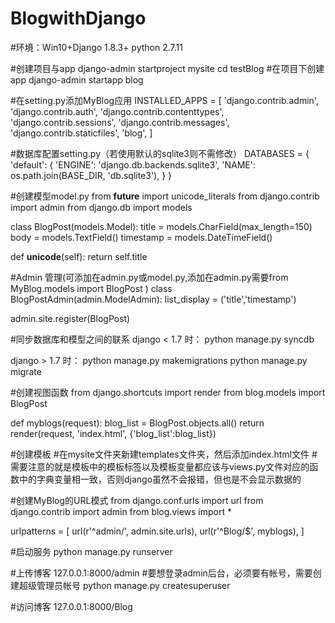 # BlogwithDjango

#环境：Win10+Django 1.8.3+ python 2.7.11

#创建项目与app
django-admin startproject mysite
cd testBlog #在项目下创建app
django-admin startapp blog

#在setting.py添加MyBlog应用
INSTALLED_APPS = [
    'django.contrib.admin',
    'django.contrib.auth',
    'django.contrib.contenttypes',
    'django.contrib.sessions',
    'django.contrib.messages',
    'django.contrib.staticfiles',
    'blog',
]

#数据库配置setting.py（若使用默认的sqlite3则不需修改）
DATABASES = {
    'default': {
        'ENGINE': 'django.db.backends.sqlite3',
        'NAME': os.path.join(BASE_DIR, 'db.sqlite3'),
    }
}

#创建模型model.py
from __future__ import unicode_literals
from django.contrib import admin
from django.db import models
 
class BlogPost(models.Model):
 title = models.CharField(max_length=150)
 body = models.TextField()
 timestamp = models.DateTimeField()
 
 def __unicode__(self):
  return self.title

#Admin 管理(可添加在admin.py或model.py,添加在admin.py需要from MyBlog.models import BlogPost )
class BlogPostAdmin(admin.ModelAdmin):
 list_display = ('title','timestamp')
 
admin.site.register(BlogPost)

#同步数据库和模型之间的联系
django < 1.7 时：
    python manage.py syncdb

django > 1.7 时：
    python manage.py makemigrations
     python manage.py migrate

#创建视图函数
from django.shortcuts import render
from blog.models import BlogPost


def myblogs(request):
    blog_list = BlogPost.objects.all()
    return render(request, 'index.html', {'blog_list':blog_list})

#创建模板
#在mysite文件夹新建templates文件夹，然后添加index.html文件
#需要注意的就是模板中的模板标签以及模板变量都应该与views.py文件对应的函数中的字典变量相一致，否则django虽然不会报错，但也是不会显示数据的

#创建MyBlog的URL模式
from django.conf.urls import url
from django.contrib import admin
from blog.views import *

urlpatterns = [
    url(r'^admin/', admin.site.urls),
    url(r'^Blog/$', myblogs),
]

#启动服务
python manage.py runserver

#上传博客
127.0.0.1:8000/admin
#要想登录admin后台，必须要有帐号，需要创建超级管理员帐号
python manage.py createsuperuser

#访问博客
127.0.0.1:8000/Blog

